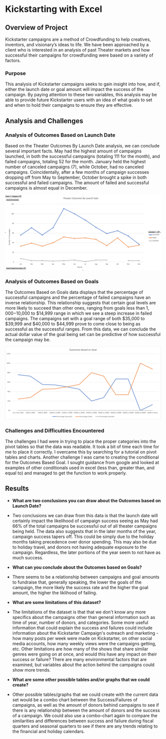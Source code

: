 # Kickstarting with Excel

## Overview of Project

Kickstarter campaigns are a method of Crowdfunding to help creatives, inventors, and visionary’s ideas to life. We have been approached by a client who is interested in an analysis of past Theater markets and how successful their campaigns for crowdfunding were based on a variety of factors.

### Purpose

This analysis of Kickstarter campaigns seeks to gain insight into how, and if, either the launch date or goal amount will impact the success of the campaign. By paying attention to these two variables, this analysis may be able to provide future Kickstarter users with an idea of what goals to set and when to hold their campaigns to ensure they are effective.

## Analysis and Challenges

### Analysis of Outcomes Based on Launch Date

Based on the Theater Outcomes By Launch Date analysis, we can conclude several important facts. May had the highest amount of campaigns launched, in both the successful campaigns (totaling 111 for the month), and failed campaigns, totaling 52 for the month. January held the highest number of canceled campaigns (7), while October, had no canceled campaigns. Coincidentally, after a few months of campaign successes dropping off from May to September, October brought a spike in both successful and failed campaigns. The amount of failed and successful campaigns is almost equal in December.

![alt text](./resources/Theater_Outcomes_vs_Launch.png)

### Analysis of Outcomes Based on Goals

The Outcomes Based on Goals data displays that the percentage of successful campaigns and the percentage of failed campaigns have an inverse relationship. This relationship suggests that certain goal levels are more likely to succeed than other ones, ranging from goals less than $1,000-$10,000 to $14,999 range in which we see a steep increase in failed campaigns. The campaigns set with a goal range of both $35,000 to $39,999 and $40,000 to $44,999 prove to come close to being as successful as the successful ranges. From this data, we can conclude the actual dollar value of the goal being set can be predictive of how successful the campaign may be.

![alt text](./resources/Outcomes_vs_Goals.png)

### Challenges and Difficulties Encountered

The challenges I had were in trying to place the proper categories into the pivot tables so that the data was readable. It took a bit of time each time for me to place it correctly. I overcame this by searching for a tutorial on pivot tables and charts. Another challenge I was came to creating the conditional for the Outcomes Based Goal. I sought guidance from google and looked at examples of other conditionals used in excel (less than, greater than, and equal to) and managed to get the function to work properly.

## Results

- **What are two conclusions you can draw about the Outcomes based on Launch Date?**
- Two conclusions we can draw from this data is that the launch date will certainly impact the likelihood of campaign success seeing as May had 66% of the total campaigns be successful out of all theater campaigns being held. The data also suggests that in the later months of the year, campaign success tapers off. This could be simply due to the holiday months taking precedence over donor spending. This may also be due to holiday travel, and donors not having adequate exposure to the campaign. Regardless, the later portions of the year seem to not have as much success.

- **What can you conclude about the Outcomes based on Goals?**
- There seems to be a relationship between campaigns and goal amounts to fundraise that, generally speaking, the lower the goals of the campaign, the more likely the success rate and the higher the goal amount, the higher the liklihood of failing.

- **What are some limitations of this dataset?**
- The limitations of the dataset is that that we don't know any more specifics about the campaigns other than general information such as time of year, number of donors, and categories. Some more useful information that could explain the success and failures could include information about the Kickstarter Campaign's outreach and marketing - how many posts per week were made on Kickstarter, on other social media accounts, how many weekly views were the campaigns getting, etc. Other limitations are how many of the shows that share similar genres were going on at once, and would this have any impact on their success or failure? There are many environmental factors that are examined, but variables about the action behind the campaigns could show more trends.

- **What are some other possible tables and/or graphs that we could create?**
- Other possible tables/graphs that we could create with the current data set would be a combo chart between the Success/Failures of campaigns, as well as the amount of donors behind campaigns to see if there is any relationship between the amount of donors and the success of a campaign. We could also use a combo-chart again to compare the similarities and differences between success and failure during fiscal quarters and seasonal quarters to see if there are any trends relating to the financial and holiday calendars.